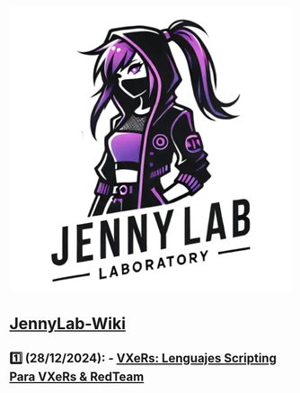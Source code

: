 ![](https://github.com/JennyLab/JennyWiki/blob/main/jennylab_printrransparente.png?raw=1)
# [JennyLab-Wiki](https://github.com/JennyLab/JennyLabWiki/wiki)
## 1️⃣ (28/12/2024):  -  [VXeRs: Lenguajes Scripting Para VXeRs & RedTeam](https://github.com/JennyLab/JennyLabWiki/wiki/VXeRs:-Lenguajes-Scripting-Para-VXers-y-RedTeam)

